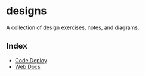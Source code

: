 # designs

A collection of design exercises, notes, and diagrams.

## Index

* [Code Deploy](code_deploy.md)
* [Web Docs](webdocs.md)
